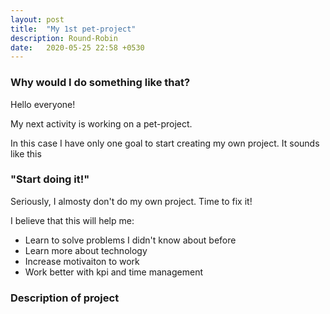 ```yaml
---
layout: post
title:  "My 1st pet-project"
description: Round-Robin
date:   2020-05-25 22:58 +0530
---
```

### Why would I do something like that?

Hello everyone! 

My next activity is working on a pet-project. 

In this case I have only one goal to start creating my own project. It sounds like this 

### "Start doing it!"

Seriously, I almosty don't do my own project. Time to fix it! 

I believe that this will help me:

- Learn to solve problems I didn't know about before
- Learn more about technology
- Increase motivaiton to work
- Work better with kpi and time management

### Description of project



